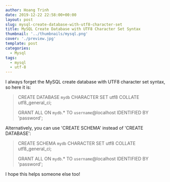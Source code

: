 ```yaml
---
author: Hoang Trinh
date: 2019-12-22 22:58:00+00:00
layout: post
slug: mysql-create-database-with-utf8-character-set
title: MySQL Create Database with UTF8 Character Set Syntax
thumbnail: '../thumbnails/mysql.png'
cover: './preview.jpg'
template: post
categories:
  - Mysql
tags:
  - mysql
  - utf-8
---
```


I always forget the MySQL create database with UTF8 character set syntax, so here it is:

> CREATE DATABASE `mydb` CHARACTER SET utf8 COLLATE utf8_general_ci;
>
> GRANT ALL ON `mydb`.\* TO `username`@localhost IDENTIFIED BY 'password';

Alternatively, you can use 'CREATE SCHEMA' instead of 'CREATE DATABASE':

> CREATE SCHEMA `mydb` CHARACTER SET utf8 COLLATE utf8_general_ci;
>
> GRANT ALL ON `mydb`.\* TO `username`@localhost IDENTIFIED BY 'password';

I hope this helps someone else too!
